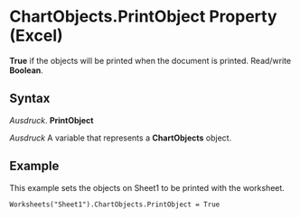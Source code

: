 
# ChartObjects.PrintObject Property (Excel)

 **True** if the objects will be printed when the document is printed. Read/write **Boolean**.


## Syntax

 _Ausdruck_. **PrintObject**

 _Ausdruck_ A variable that represents a **ChartObjects** object.


## Example

This example sets the objects on Sheet1 to be printed with the worksheet.


```
Worksheets("Sheet1").ChartObjects.PrintObject = True
```

